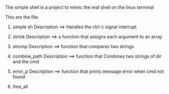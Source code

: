The simple shell is a project to mimic the real shell on the linux terminal

This are the file:
1. simple sh
Description ==> Handles the ctrl-c signal interrupt

2. strtok
Description ==> a function that assigns each argument to an array

3. strcmp
Description ==> function that compares two strings

4. combine_path
Description ==> function that Combines two strings of dir and the cmd

5. error_p
Description ==> function that prints message error when cmd not found

6. free_all
